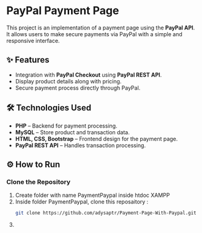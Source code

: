 # PayPal Payment Page  

This project is an implementation of a payment page using the **PayPal API**. It allows users to make secure payments via PayPal with a simple and responsive interface.  

## ✨ Features  
- Integration with **PayPal Checkout** using **PayPal REST API**.
- Display product details along with pricing.
- Secure payment process directly through PayPal.

## 🛠️ Technologies Used  
- **PHP** – Backend for payment processing.  
- **MySQL** – Store product and transaction data.  
- **HTML, CSS, Bootstrap** – Frontend design for the payment page.  
- **PayPal REST API** – Handles transaction processing.

## ⚙️ How to Run
### Clone the Repository
1. Create folder with name PaymentPaypal inside htdoc XAMPP
2. Inside folder PaymentPaypal, clone this reposaitory :
   ```bash
   git clone https://github.com/adysaptr/Payment-Page-With-Paypal.git
   ```
4. 
